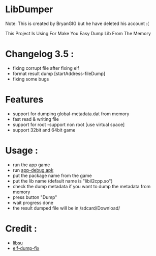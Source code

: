 # LibDumper
Note: This is created by BryanGIG but he have deleted his account :(

This Project Is Using For Make You Easy Dump Lib From The Memory

# Changelog 3.5 :
- fixing corrupt file after fixing elf
- format result dump [startAddress-fileDump]
- fixing some bugs

# Features
- support for dumping global-metadata.dat from memory
- fast read & writing file
- support for root 
 -support non root [use virtual space]
- support 32bit and 64bit game

# Usage :
- run the app game 
- run [app-debug.apk](https://github.com/BryanGIG/LibDumper/releases)
- put the package name from the game
- put the lib name (default name is "libil2cpp.so")
- check the dump metadata if you want to dump the metadata from memory
- press button "Dump"
- wait progress done
- the result dumped file will be in /sdcard/Download/

# Credit :
- [libsu](https://github.com/topjohnwu/libsu)
- [elf-dump-fix](https://github.com/maiyao1988/elf-dump-fix)
